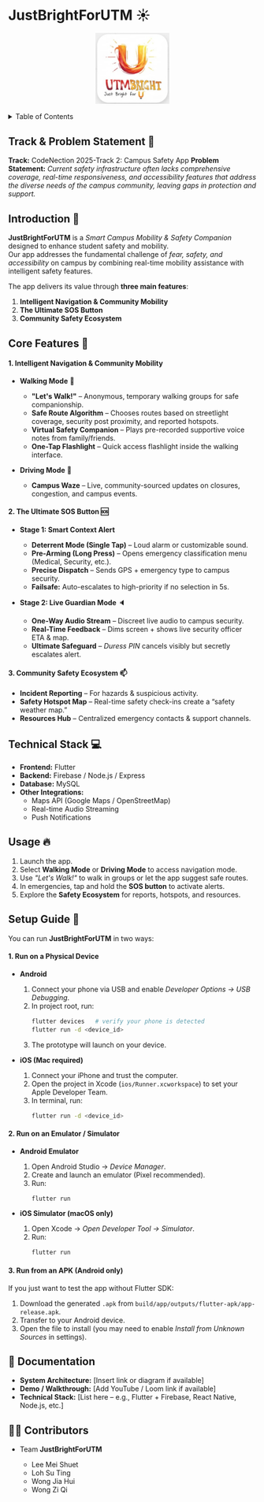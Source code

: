 # JustBrightForUTM :sunny: 
<p align="center">
  <img src="assets/images/utmbright logo.jpg" width="150" hspace="20">
</p>

<details>
  <summary>Table of Contents</summary>
  <ol>
    <li>
      <a href="#-track--problem-statement">Track & Problem Statement</a>
    </li>
    <li>
      <a href="#-introduction">Introduction</a>
    </li>
    <li>
      <a href="#-core-features">Core Features</a>
    </li>
    <li>
      <a href="#-technical-stack">Technical Stack</a>
    </li>
      <li>
      <a href="#-usage">Usage</a>
    </li>
    <li>
      <a href="#setup-guide">Setup Guide</a>
    </li>
      <li>
      <a href="#-documentation">Documentation</a>
    </li>
      <li>
      <a href="#-contributors">Contributors</a>
    </li>
  </ol>
</details>


##  Track & Problem Statement  :mag_right:
**Track:** CodeNection 2025-Track 2: Campus Safety App 
**Problem Statement:** *Current safety infrastructure often lacks comprehensive coverage, real-time responsiveness, and accessibility features that address the diverse needs of the campus community, leaving gaps in protection and support.*  

##  Introduction  :mega:
**JustBrightForUTM** is a *Smart Campus Mobility & Safety Companion* designed to enhance student safety and mobility.  
Our app addresses the fundamental challenge of *fear, safety, and accessibility* on campus by combining real-time mobility assistance with intelligent safety features.  

The app delivers its value through **three main features**:  

1. **Intelligent Navigation & Community Mobility**  
2. **The Ultimate SOS Button**  
3. **Community Safety Ecosystem**  



##  Core Features  :star2:

#### 1. Intelligent Navigation & Community Mobility  
- **Walking Mode**  :walking:
  - **"Let's Walk!"** – Anonymous, temporary walking groups for safe companionship.  
  - **Safe Route Algorithm** – Chooses routes based on streetlight coverage, security post proximity, and reported hotspots.  
  - **Virtual Safety Companion** – Plays pre-recorded supportive voice notes from family/friends.  
  - **One-Tap Flashlight** – Quick access flashlight inside the walking interface.  

- **Driving Mode**  :car:
  - **Campus Waze** – Live, community-sourced updates on closures, congestion, and campus events.


#### 2. The Ultimate SOS Button  :sos:
- **Stage 1: Smart Context Alert**  
  - **Deterrent Mode (Single Tap)** – Loud alarm or customizable sound.  
  - **Pre-Arming (Long Press)** – Opens emergency classification menu (Medical, Security, etc.).  
  - **Precise Dispatch** – Sends GPS + emergency type to campus security.  
  - **Failsafe:** Auto-escalates to high-priority if no selection in 5s.  

- **Stage 2: Live Guardian Mode**  :speaker:
  - **One-Way Audio Stream** – Discreet live audio to campus security.  
  - **Real-Time Feedback** – Dims screen + shows live security officer ETA & map.  
  - **Ultimate Safeguard** – *Duress PIN* cancels visibly but secretly escalates alert.  


#### 3. Community Safety Ecosystem  :mailbox:
- **Incident Reporting** – For hazards & suspicious activity.  
- **Safety Hotspot Map** – Real-time safety check-ins create a “safety weather map.”  
- **Resources Hub** – Centralized emergency contacts & support channels.  



## Technical Stack  :computer:
- **Frontend:** Flutter 
- **Backend:** Firebase / Node.js / Express 
- **Database:** MySQL
- **Other Integrations:**  
  - Maps API (Google Maps / OpenStreetMap)  
  - Real-time Audio Streaming  
  - Push Notifications  


## Usage  :fire:
1. Launch the app.  
2. Select **Walking Mode** or **Driving Mode** to access navigation mode.  
3. Use *"Let's Walk!"* to walk in groups or let the app suggest safe routes.  
4. In emergencies, tap and hold the **SOS button** to activate alerts.  
5. Explore the **Safety Ecosystem** for reports, hotspots, and resources.  

## Setup Guide :memo:
You can run **JustBrightForUTM** in two ways:  

#### 1. Run on a Physical Device  
- **Android**  
  1. Connect your phone via USB and enable *Developer Options → USB Debugging*.  
  2. In project root, run:  
     ```bash
     flutter devices   # verify your phone is detected
     flutter run -d <device_id>
     ```  
  3. The prototype will launch on your device.  

- **iOS (Mac required)**  
  1. Connect your iPhone and trust the computer.  
  2. Open the project in Xcode (`ios/Runner.xcworkspace`) to set your Apple Developer Team.  
  3. In terminal, run:  
     ```bash
     flutter run -d <device_id>
     ```  

#### 2. Run on an Emulator / Simulator  
- **Android Emulator**  
  1. Open Android Studio → *Device Manager*.  
  2. Create and launch an emulator (Pixel recommended).  
  3. Run:  
     ```bash
     flutter run
     ```  

- **iOS Simulator (macOS only)**  
  1. Open Xcode → *Open Developer Tool → Simulator*.  
  2. Run:  
     ```bash
     flutter run
     ```  

#### 3. Run from an APK (Android only)  
If you just want to test the app without Flutter SDK:  
1. Download the generated `.apk` from `build/app/outputs/flutter-apk/app-release.apk`.  
2. Transfer to your Android device.  
3. Open the file to install (you may need to enable *Install from Unknown Sources* in settings).  



## 📖 Documentation  
- **System Architecture:** [Insert link or diagram if available]  
- **Demo / Walkthrough:** [Add YouTube / Loom link if available]  
- **Technical Stack:** [List here – e.g., Flutter + Firebase, React Native, Node.js, etc.]  


## 👨‍💻 Contributors  
- Team **JustBrightForUTM**

  -   Lee Mei Shuet
  -   Loh Su Ting
  -   Wong Jia Hui
  -   Wong Zi Qi



